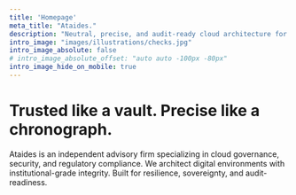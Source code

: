 ```yaml
---
title: 'Homepage'
meta_title: "Ataides."
description: "Neutral, precise, and audit-ready cloud architecture for organizations seeking security, sovereignty, and compliance by design."
intro_image: "images/illustrations/checks.jpg"
intro_image_absolute: false
# intro_image_absolute_offset: "auto auto -100px -80px"
intro_image_hide_on_mobile: true
---
```


# Trusted like a vault. Precise like a chronograph.

Ataides is an independent advisory firm specializing in cloud governance, security, and regulatory compliance. We architect digital environments with institutional-grade integrity. Built for resilience, sovereignty, and audit-readiness.
